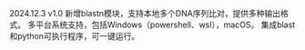 2024.12.3 v1.0
新增blastn模块，支持本地多个DNA序列比对，提供多种输出格式。
多平台系统支持，包括Windows（powershell、wsl），macOS。
集成blast和python可执行程序，可一键运行。
